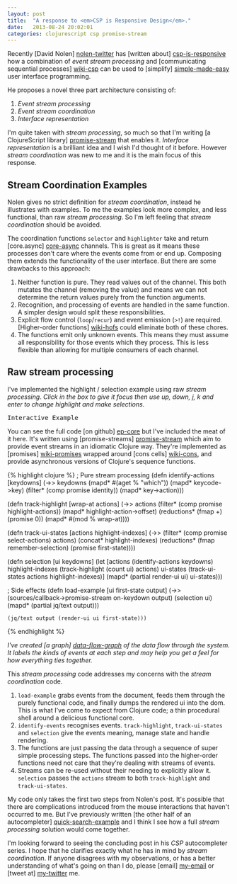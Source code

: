 ```yaml
---
layout: post
title:  "A response to <em>CSP is Responsive Design</em>."
date:   2013-08-24 20:02:01
categories: clojurescript csp promise-stream
---
```


Recently [David Nolen] [nolen-twitter] has [written about] [csp-is-responsive]
how a combination of _event stream processing_ and [communicating sequential
processes] [wiki-csp] can be used to [simplify] [simple-made-easy] user
interface programming.

He proposes a novel three part architecture consisting of:

1. _Event stream processing_
2. _Event stream coordination_
3. _Interface representation_

I'm quite taken with _stream processing_, so much so that I'm writing [a
ClojureScript library] [promise-stream] that enables it. _Interface
representation_ is a brilliant idea and I wish I'd thought of it before.
However _stream coordination_ was new to me and it is the main focus of this
response.

## Stream Coordination Examples

Nolen gives no strict definition for _stream coordination_, instead he
illustrates with examples. To me the examples look more complex, and less
functional, than raw _stream processing_. So I'm left feeling that _stream
coordination_ should be avoided.

The coordination functions `selector` and `highlighter` take and return
[core.async] [core-async] channels. This is great as it means these processes
don't care where the events come from or end up. Composing them extends the
functionality of the user interface. But there are some drawbacks to this
approach:

1. Neither function is pure. They read values out of the channel.  This both
   mutates the channel (removing the value) and means we can not determine the
   return values purely from the function arguments.
2. Recognition, and processing of events are handled in the same function. A
   simpler design would split these responsibilities.
3. Explicit flow control (`loop`/`recur`) and event emission (`>!`) are
   required. [Higher-order functions] [wiki-hofs] could eliminate both of these
   chores.
4. The functions emit only unknown events. This means they must assume all
   responsibility for those events which they process.  This is less flexible
   than allowing for multiple consumers of each channel.

## Raw stream processing

I've implemented the highlight / selection example using raw _stream
processing_. _Click in the box to give it focus then use up, down, j, k and
enter to change highlight and make selections._

<div class="example">
  <pre id="ex1" tabindex="1">Interactive Example</pre>
</div>

You can see the full code [on github] [ep-core] but I've included the meat of
it here. It's written using [promise-streams] [promise-stream] which aim to
provide event streams in an idiomatic Clojure way. They're implemented as
[promises] [wiki-promises] wrapped around [cons cells] [wiki-cons], and provide
asynchronous versions of Clojure's sequence functions.

{% highlight clojure %}
; Pure stream processing
(defn identify-actions [keydowns]
  (->> keydowns
       (mapd*   #(aget % "which")) 
       (mapd*   keycode->key)
       (filter* (comp promise identity))
       (mapd*   key->action)))

(defn track-highlight [wrap-at actions]
  (->> actions
       (filter*     (comp promise highlight-actions))
       (mapd*       highlight-action->offset)
       (reductions* (fmap +) (promise 0))
       (mapd*       #(mod % wrap-at))))

(defn track-ui-states [actions highlight-indexes]
  (->> (filter* (comp promise select-actions) actions)
       (concat* highlight-indexes)
       (reductions* (fmap remember-selection) (promise first-state))))

(defn selection [ui keydowns]
  (let [actions           (identify-actions keydowns)
        highlight-indexes (track-highlight (count ui) actions)
        ui-states         (track-ui-states actions highlight-indexes)]
    (mapd* (partial render-ui ui) ui-states)))

; Side effects
(defn load-example [ui first-state output]
  (->> (sources/callback->promise-stream on-keydown output)
       (selection ui)
       (mapd* (partial jq/text output)))

    (jq/text output (render-ui ui first-state)))
{% endhighlight %}

_I've created [a graph] [data-flow-graph] of the data flow through the system.
It labels the kinds of events at each step and may help you get a feel for how
everything ties together._

This _stream processing_ code addresses my concerns with the _stream
coordination_ code.

1. `load-example` grabs events from the document, feeds them through the purely
   functional code, and finally dumps the rendered ui into the dom. This is
   what I've come to expect from Clojure code; a thin procedural shell around a
   delicious functional core.
2. `identify-events` recognises events.  `track-highlight`, `track-ui-states`
   and `selection` give the events meaning, manage state and handle rendering.
3. The functions are just passing the data through a sequence of super simple
   processing steps. The functions passed into the higher-order functions need
   not care that they're dealing with streams of events.
4. Streams can be re-used without their needing to explicitly allow it.
   `selection` passes the `actions` stream to both `track-highlight` and
   `track-ui-states`.

My code only takes the first two steps from Nolen's post. It's possible that
there are complications introduced from the mouse interactions that haven't
occurred to me. But I've previously written [the other half of an
autocompleter] [quick-search-example] and I think I see how a full _stream
processing_ solution would come together.

I'm looking forward to seeing the concluding post in his _CSP_ autocompleter
series. I hope that he clarifies exactly what he has in mind by _stream
coordination_. If anyone disagrees with my observations, or has a better
understanding of what's going on than I do, please [email] [my-email] or [tweet
at] [my-twitter] me.

<script src="/post-resources/a-response-to-csp-is-responsive-design/jquery.js"></script>
<script src="/post-resources/a-response-to-csp-is-responsive-design/main.js"></script>

[nolen-twitter]:         https://twitter.com/swannodette
[csp-is-responsive]:     http://swannodette.github.io/2013/07/31/extracting-processes/
[wiki-csp]:              http://en.wikipedia.org/wiki/Communicating_sequential_processes
[simple-made-easy]:      http://www.infoq.com/presentations/Simple-Made-Easy
[promise-stream]:        https://github.com/logaan/promise-stream
[core-async]:            https://github.com/clojure/core.async
[wiki-hofs]:             http://en.wikipedia.org/wiki/Higher_order_functions
[ep-core]:               https://github.com/logaan/extracting-processes/blob/master/src/extracting_processes/core.cljs
[wiki-promises]:         http://en.wikipedia.org/wiki/Futures_and_promises
[wiki-cons]:             http://en.wikipedia.org/wiki/Cons
[data-flow-graph]:       /post-resources/a-response-to-csp-is-responsive-design/data-flow.svg
[quick-search-example]:  https://github.com/logaan/promise-stream/blob/master/test/promise_stream/quick_search_example.cljs
[my-email]:              mailto:colin@logaan.net
[my-twitter]:            https://twitter.com/logaan
